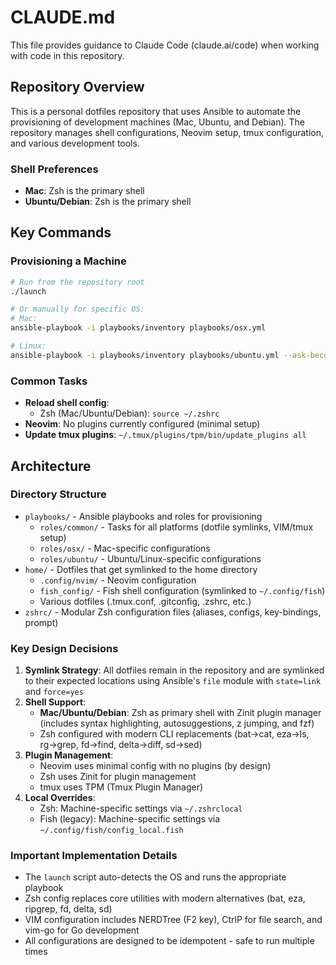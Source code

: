 # CLAUDE.md

This file provides guidance to Claude Code (claude.ai/code) when working with code in this repository.

## Repository Overview

This is a personal dotfiles repository that uses Ansible to automate the provisioning of development machines (Mac, Ubuntu, and Debian). The repository manages shell configurations, Neovim setup, tmux configuration, and various development tools.

### Shell Preferences
- **Mac**: Zsh is the primary shell
- **Ubuntu/Debian**: Zsh is the primary shell

## Key Commands

### Provisioning a Machine
```bash
# Run from the repository root
./launch

# Or manually for specific OS:
# Mac:
ansible-playbook -i playbooks/inventory playbooks/osx.yml

# Linux:
ansible-playbook -i playbooks/inventory playbooks/ubuntu.yml --ask-become-pass
```

### Common Tasks
- **Reload shell config**:
  - Zsh (Mac/Ubuntu/Debian): `source ~/.zshrc`
- **Neovim**: No plugins currently configured (minimal setup)
- **Update tmux plugins**: `~/.tmux/plugins/tpm/bin/update_plugins all`

## Architecture

### Directory Structure
- `playbooks/` - Ansible playbooks and roles for provisioning
  - `roles/common/` - Tasks for all platforms (dotfile symlinks, VIM/tmux setup)
  - `roles/osx/` - Mac-specific configurations
  - `roles/ubuntu/` - Ubuntu/Linux-specific configurations
- `home/` - Dotfiles that get symlinked to the home directory
  - `.config/nvim/` - Neovim configuration
  - `fish_config/` - Fish shell configuration (symlinked to `~/.config/fish`)
  - Various dotfiles (.tmux.conf, .gitconfig, .zshrc, etc.)
- `zshrc/` - Modular Zsh configuration files (aliases, configs, key-bindings, prompt)

### Key Design Decisions
1. **Symlink Strategy**: All dotfiles remain in the repository and are symlinked to their expected locations using Ansible's `file` module with `state=link` and `force=yes`
2. **Shell Support**:
   - **Mac/Ubuntu/Debian**: Zsh as primary shell with Zinit plugin manager (includes syntax highlighting, autosuggestions, z jumping, and fzf)
   - Zsh configured with modern CLI replacements (bat→cat, eza→ls, rg→grep, fd→find, delta→diff, sd→sed)
3. **Plugin Management**: 
   - Neovim uses minimal config with no plugins (by design)
   - Zsh uses Zinit for plugin management
   - tmux uses TPM (Tmux Plugin Manager)
4. **Local Overrides**:
   - Zsh: Machine-specific settings via `~/.zshrclocal`
   - Fish (legacy): Machine-specific settings via `~/.config/fish/config_local.fish`

### Important Implementation Details
- The `launch` script auto-detects the OS and runs the appropriate playbook
- Zsh config replaces core utilities with modern alternatives (bat, eza, ripgrep, fd, delta, sd)
- VIM configuration includes NERDTree (F2 key), CtrlP for file search, and vim-go for Go development
- All configurations are designed to be idempotent - safe to run multiple times